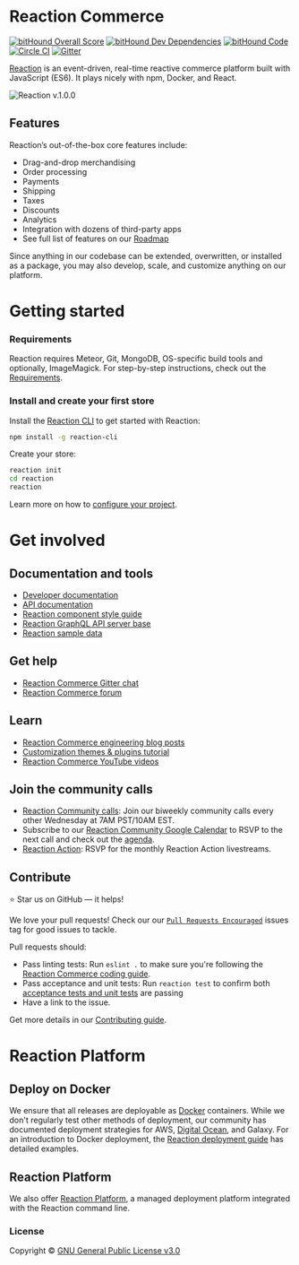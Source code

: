# Reaction Commerce

[![bitHound Overall Score](https://www.bithound.io/github/reactioncommerce/reaction/badges/score.svg)](https://www.bithound.io/github/reactioncommerce/reaction) [![bitHound Dev Dependencies](https://www.bithound.io/github/reactioncommerce/reaction/badges/devDependencies.svg)](https://www.bithound.io/github/reactioncommerce/reaction/9a858eb459d7260d5ae59124c2b364bc791a3e70/dependencies/npm) [![bitHound Code](https://www.bithound.io/github/reactioncommerce/reaction/badges/code.svg)](https://www.bithound.io/github/reactioncommerce/reaction) [![Circle CI](https://circleci.com/gh/reactioncommerce/reaction.svg?style=svg)](https://circleci.com/gh/reactioncommerce/reaction) [![Gitter](https://badges.gitter.im/JoinChat.svg)](https://gitter.im/reactioncommerce/reaction?utm_source=badge&utm_medium=badge&utm_campaign=pr-badge&utm_content=badge)

[Reaction](http://reactioncommerce.com) is an event-driven, real-time reactive commerce platform built with JavaScript (ES6). It plays nicely with npm, Docker, and React.

![Reaction v.1.0.0](https://raw.githubusercontent.com/reactioncommerce/reaction-docs/master/assets/rc-desktop.png)

## Features

Reaction’s out-of-the-box core features include:

- Drag-and-drop merchandising
- Order processing
- Payments
- Shipping
- Taxes
- Discounts
- Analytics
- Integration with dozens of third-party apps
- See full list of features on our [Roadmap](https://reactioncommerce.com/roadmap)

Since anything in our codebase can be extended, overwritten, or installed as a package, you may also develop, scale, and customize anything on our platform.

# Getting started

### Requirements

Reaction requires Meteor, Git, MongoDB, OS-specific build tools and optionally, ImageMagick. For step-by-step instructions, check out the [Requirements](https://docs.reactioncommerce.com/reaction-docs/master/requirements).

### Install and create your first store

Install the [Reaction CLI](https://github.com/reactioncommerce/reaction-cli) to get started with Reaction:
```bash
npm install -g reaction-cli
```

Create your store:
```bash
reaction init
cd reaction
reaction
```

Learn more on how to [configure your project](https://docs.reactioncommerce.com/reaction-docs/master/configuration).

# Get involved

## Documentation and tools
- [Developer documentation](https://docs.reactioncommerce.com)
- [API documentation](http://api.docs.reactioncommerce.com) 
- [Reaction component style guide](https://styleguide.reactioncommerce.com/)
- [Reaction GraphQL API server base](https://github.com/reactioncommerce/reaction-api-base)
- [Reaction sample data](https://github.com/reactioncommerce/reaction-sample-data)

## Get help
- [Reaction Commerce Gitter chat](https://gitter.im/reactioncommerce/reaction)
- [Reaction Commerce forum](https://forums.reactioncommerce.com/)

## Learn
- [Reaction Commerce engineering blog posts](https://blog.reactioncommerce.com/tag/engineering/)
- [Customization themes & plugins tutorial](https://docs.reactioncommerce.com/reaction-docs/master/tutorial)
- [Reaction Commerce YouTube videos](https://www.youtube.com/user/reactioncommerce/videos)

## Join the community calls
- [Reaction Community calls](http://getrxn.io/2rcCal): Join our biweekly community calls every other Wednesday at 7AM PST/10AM EST. 
- Subscribe to our [Reaction Community Google Calendar](http://getrxn.io/2rcCal) to RSVP to the next call and check out the [agenda](https://docs.google.com/document/d/1PwenrammgQJpQfFoUUJZ96i_JJYCM_4glAjB1_ZzgwA/edit?usp=sharing).
- [Reaction Action](http://getrxn.io/2rcCal): RSVP for the monthly Reaction Action livestreams.

## Contribute

:star: Star us on GitHub — it helps!

We love your pull requests! Check our our [`Pull Requests Encouraged`](https://github.com/reactioncommerce/reaction/issues?q=is%3Aissue+is%3Aopen+label%3Apull-requests-encouraged) issues tag for good issues to tackle.

Pull requests should:

- Pass linting tests: Run `eslint .` to make sure you're following the [Reaction Commerce coding  guide](https://docs.reactioncommerce.com/reaction-docs/master/styleguide).
- Pass acceptance and unit tests: Run `reaction test` to confirm both [acceptance tests and unit tests](https://docs.reactioncommerce.com/reaction-docs/master/testing-reaction) are passing
- Have a link to the issue.

Get more details in our [Contributing guide](https://github.com/reactioncommerce/reaction/blob/master/CONTRIBUTING.md).

# Reaction Platform

## Deploy on Docker

We ensure that all releases are deployable as [Docker](https://hub.docker.com/r/reactioncommerce/reaction/) containers. While we don't regularly test other methods of deployment, our community has documented deployment strategies for AWS, [Digital Ocean](https://gist.github.com/jshimko/745ca66748846551692e24c267a56060), and Galaxy. For an introduction to Docker deployment, the [Reaction deployment guide](https://docs.reactioncommerce.com/reaction-docs/master/deploying) has detailed examples. 

## Reaction Platform

We also offer [Reaction Platform](https://reactioncommerce.com/hosting), a managed deployment platform integrated with the Reaction command line. 

### License

Copyright © [GNU General Public License v3.0](./LICENSE.md)
